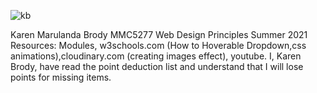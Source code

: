 ![kb](https://user-images.githubusercontent.com/84482063/125205129-cd064a00-e24e-11eb-99e3-98f8252dfb8c.jpg)


Karen Marulanda Brody
MMC5277 Web Design Principles Summer 2021
Resources: Modules, w3schools.com (How to Hoverable Dropdown,css animations),cloudinary.com (creating images effect), youtube.
I, Karen Brody, have read the point deduction list and understand that I will lose points for missing items.
